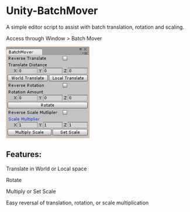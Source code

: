 # Unity-BatchMover
A simple editor script to assist with batch translation, rotation and scaling. 

Access through Window > Batch Mover

![Batch Mover Reference Photo](BatchMover.png)

## Features:

Translate in World or Local space

Rotate

Multiply or Set Scale

Easy reversal of translation, rotation, or scale multiplication 